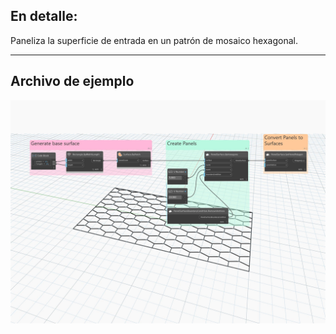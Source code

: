 ## En detalle:
Paneliza la superficie de entrada en un patrón de mosaico hexagonal.
___
## Archivo de ejemplo

![ByHexagons](./Autodesk.DesignScript.Geometry.PanelSurface.ByHexagons_img.jpg)
